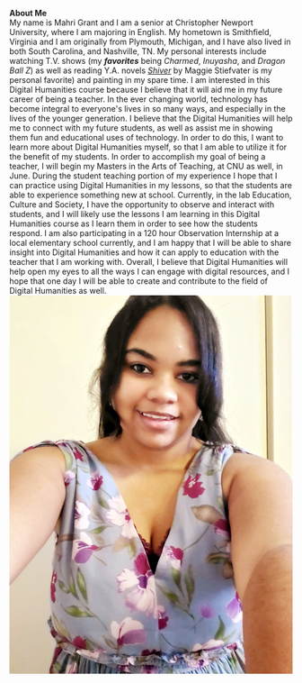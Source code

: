 **About Me**    
          My name is Mahri Grant and I am a senior at Christopher Newport University, where I am majoring in English. My hometown is Smithfield, Virginia and I am originally from Plymouth, Michigan, and I have also lived in both South Carolina, and Nashville, TN. My personal interests include watching T.V. shows (my **_favorites_** being _Charmed_, _Inuyasha_, and _Dragon Ball Z_) as well as reading Y.A. novels [_Shiver_](https://maggiestiefvater.com/novels/the-shiver-trilogy/) by Maggie Stiefvater is my personal favorite) and painting in my spare time. 
          I am interested in this Digital Humanities course because I believe that it will aid me in my future career of being a teacher. In the ever changing world, technology has become integral to everyone's lives in so many ways, and especially in the lives of the younger generation. I believe that the Digital Humanities will help me to connect with my future students, as well as assist me in showing them fun and educational uses of technology. In order to do this, I want to learn more about Digital Humanities myself, so that I am able to utilize it for the benefit of my students. 
          In order to accomplish my goal of being a teacher, I will begin my Masters in the Arts of Teaching, at CNU as well, in June. During the student teaching portion of my experience I hope that I can practice using Digital Humanities in my lessons, so that the students are able to experience something new at school. Currently, in the lab Education, Culture and Society, I have the opportunity to observe and interact with students, and I will likely use the lessons I am learning in this Digital Humanities course as I learn them in order to see how the students respond. I am also participating in a 120 hour Observation Internship at a local elementary school currently, and I am happy that I will be able to share insight into Digital Humanities and how it can apply to education with the teacher that I am working with.
          Overall, I believe that Digital Humanities will help open my eyes to all the ways I can engage with digital resources, and I hope that one day I will be able to create and contribute to the field of Digital Humanities as well.
![Profile pic](https://github.com/mahrigrant/mahrigrant/blob/main/images/Profile.image.jpg)
